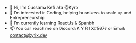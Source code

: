 - 👋 Hi, I’m Oussama Kefi aka @Kyrix
- 👀 I’m interested in Coding, helping busnisess to scale up and Entrepreneurship 
- 🌱 I’m currently learning ReactJs & Spanish
- 📫 You can reach me on Discord: K Y R I X#5676 or Email: contact@kyrix.dev

<!---
kyrixdev/kyrixdev is a ✨ special ✨ repository because its `README.md` (this file) appears on your GitHub profile.
You can click the Preview link to take a look at your changes.
--->
